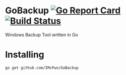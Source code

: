 # GoBackup [![Go Report Card](https://goreportcard.com/badge/github.com/imcpwn/gobackup)](https://goreportcard.com/report/github.com/imcpwn/gobackup) [![Build Status](https://travis-ci.org/IMcPwn/GoBackup.svg?branch=master)](https://travis-ci.org/IMcPwn/GoBackup)
Windows Backup Tool written in Go

# Installing

```sh
go get github.com/IMcPwn/GoBackup
```
